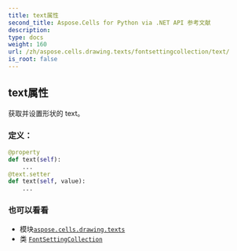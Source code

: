 ```yaml
---
title: text属性
second_title: Aspose.Cells for Python via .NET API 参考文献
description:
type: docs
weight: 160
url: /zh/aspose.cells.drawing.texts/fontsettingcollection/text/
is_root: false
---
```

## text属性

获取并设置形状的 text。
### 定义：
```python
@property
def text(self):
    ...
@text.setter
def text(self, value):
    ...
```

### 也可以看看
* 模块[`aspose.cells.drawing.texts`](../../)
* 类 [`FontSettingCollection`](/cells/python-net/zh/aspose.cells.drawing.texts/fontsettingcollection)
